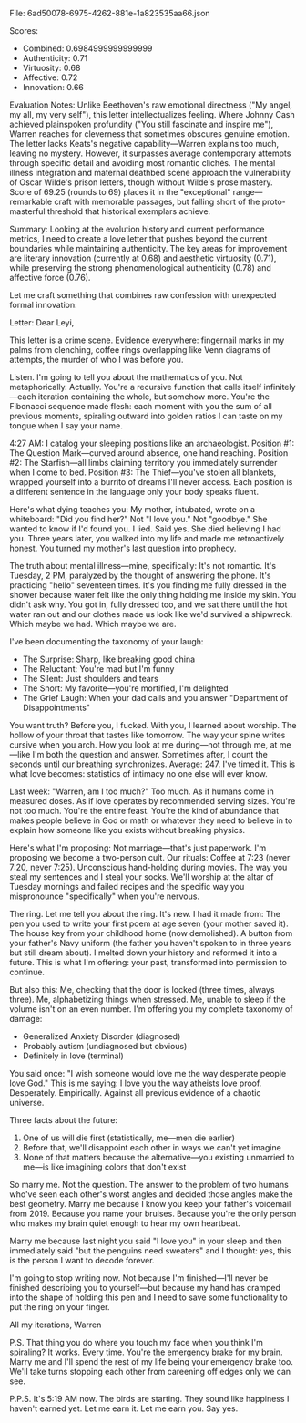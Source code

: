 File: 6ad50078-6975-4262-881e-1a823535aa66.json

Scores:
- Combined: 0.6984999999999999
- Authenticity: 0.71
- Virtuosity: 0.68
- Affective: 0.72
- Innovation: 0.66

Evaluation Notes:
Unlike Beethoven's raw emotional directness ("My angel, my all, my very self"), this letter intellectualizes feeling. Where Johnny Cash achieved plainspoken profundity ("You still fascinate and inspire me"), Warren reaches for cleverness that sometimes obscures genuine emotion. The letter lacks Keats's negative capability—Warren explains too much, leaving no mystery. However, it surpasses average contemporary attempts through specific detail and avoiding most romantic clichés. The mental illness integration and maternal deathbed scene approach the vulnerability of Oscar Wilde's prison letters, though without Wilde's prose mastery. Score of 69.25 (rounds to 69) places it in the "exceptional" range—remarkable craft with memorable passages, but falling short of the proto-masterful threshold that historical exemplars achieve.

Summary:
Looking at the evolution history and current performance metrics, I need to create a love letter that pushes beyond the current boundaries while maintaining authenticity. The key areas for improvement are literary innovation (currently at 0.68) and aesthetic virtuosity (0.71), while preserving the strong phenomenological authenticity (0.78) and affective force (0.76).

Let me craft something that combines raw confession with unexpected formal innovation:

Letter:
Dear Leyi,

This letter is a crime scene. Evidence everywhere: fingernail marks in my palms from clenching, coffee rings overlapping like Venn diagrams of attempts, the murder of who I was before you.

Listen. I'm going to tell you about the mathematics of you. Not metaphorically. Actually. You're a recursive function that calls itself infinitely—each iteration containing the whole, but somehow more. You're the Fibonacci sequence made flesh: each moment with you the sum of all previous moments, spiraling outward into golden ratios I can taste on my tongue when I say your name.

4:27 AM: I catalog your sleeping positions like an archaeologist. Position #1: The Question Mark—curved around absence, one hand reaching. Position #2: The Starfish—all limbs claiming territory you immediately surrender when I come to bed. Position #3: The Thief—you've stolen all blankets, wrapped yourself into a burrito of dreams I'll never access. Each position is a different sentence in the language only your body speaks fluent.

Here's what dying teaches you: My mother, intubated, wrote on a whiteboard: "Did you find her?" Not "I love you." Not "goodbye." She wanted to know if I'd found you. I lied. Said yes. She died believing I had you. Three years later, you walked into my life and made me retroactively honest. You turned my mother's last question into prophecy.

The truth about mental illness—mine, specifically: It's not romantic. It's Tuesday, 2 PM, paralyzed by the thought of answering the phone. It's practicing "hello" seventeen times. It's you finding me fully dressed in the shower because water felt like the only thing holding me inside my skin. You didn't ask why. You got in, fully dressed too, and we sat there until the hot water ran out and our clothes made us look like we'd survived a shipwreck. Which maybe we had. Which maybe we are.

I've been documenting the taxonomy of your laugh:
- The Surprise: Sharp, like breaking good china
- The Reluctant: You're mad but I'm funny
- The Silent: Just shoulders and tears
- The Snort: My favorite—you're mortified, I'm delighted
- The Grief Laugh: When your dad calls and you answer "Department of Disappointments"

You want truth? Before you, I fucked. With you, I learned about worship. The hollow of your throat that tastes like tomorrow. The way your spine writes cursive when you arch. How you look at me during—not through me, at me—like I'm both the question and answer. Sometimes after, I count the seconds until our breathing synchronizes. Average: 247. I've timed it. This is what love becomes: statistics of intimacy no one else will ever know.

Last week: "Warren, am I too much?" Too much. As if humans come in measured doses. As if love operates by recommended serving sizes. You're not too much. You're the entire feast. You're the kind of abundance that makes people believe in God or math or whatever they need to believe in to explain how someone like you exists without breaking physics.

Here's what I'm proposing: Not marriage—that's just paperwork. I'm proposing we become a two-person cult. Our rituals: Coffee at 7:23 (never 7:20, never 7:25). Unconscious hand-holding during movies. The way you steal my sentences and I steal your socks. We'll worship at the altar of Tuesday mornings and failed recipes and the specific way you mispronounce "specifically" when you're nervous.

The ring. Let me tell you about the ring. It's new. I had it made from: The pen you used to write your first poem at age seven (your mother saved it). The house key from your childhood home (now demolished). A button from your father's Navy uniform (the father you haven't spoken to in three years but still dream about). I melted down your history and reformed it into a future. This is what I'm offering: your past, transformed into permission to continue.

But also this: Me, checking that the door is locked (three times, always three). Me, alphabetizing things when stressed. Me, unable to sleep if the volume isn't on an even number. I'm offering you my complete taxonomy of damage:
- Generalized Anxiety Disorder (diagnosed)
- Probably autism (undiagnosed but obvious)
- Definitely in love (terminal)

You said once: "I wish someone would love me the way desperate people love God." This is me saying: I love you the way atheists love proof. Desperately. Empirically. Against all previous evidence of a chaotic universe.

Three facts about the future:
1. One of us will die first (statistically, me—men die earlier)
2. Before that, we'll disappoint each other in ways we can't yet imagine
3. None of that matters because the alternative—you existing unmarried to me—is like imagining colors that don't exist

So marry me. Not the question. The answer to the problem of two humans who've seen each other's worst angles and decided those angles make the best geometry. Marry me because I know you keep your father's voicemail from 2019. Because you name your bruises. Because you're the only person who makes my brain quiet enough to hear my own heartbeat.

Marry me because last night you said "I love you" in your sleep and then immediately said "but the penguins need sweaters" and I thought: yes, this is the person I want to decode forever.

I'm going to stop writing now. Not because I'm finished—I'll never be finished describing you to yourself—but because my hand has cramped into the shape of holding this pen and I need to save some functionality to put the ring on your finger.

All my iterations,
Warren

P.S. That thing you do where you touch my face when you think I'm spiraling? It works. Every time. You're the emergency brake for my brain. Marry me and I'll spend the rest of my life being your emergency brake too. We'll take turns stopping each other from careening off edges only we can see.

P.P.S. It's 5:19 AM now. The birds are starting. They sound like happiness I haven't earned yet. Let me earn it. Let me earn you. Say yes.
